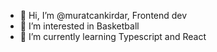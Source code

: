 - 👋 Hi, I’m @muratcankirdar, Frontend dev
- 👀 I’m interested in Basketball
- 🌱 I’m currently learning Typescript and React
